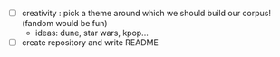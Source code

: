 - [ ] creativity : pick a theme around which we should build our corpus! (fandom would be fun)
	- ideas: dune, star wars, kpop...
- [ ] create repository and write README
